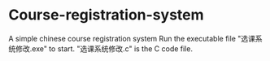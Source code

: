 # Course-registration-system
A simple chinese course registration system
Run the executable file "选课系统修改.exe" to start.
"选课系统修改.c" is the C code file.
